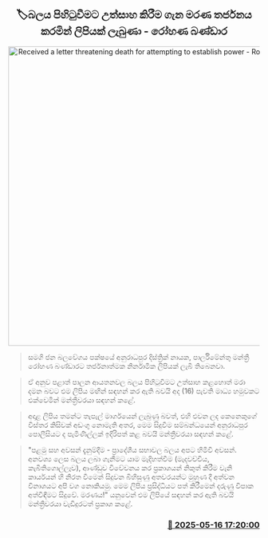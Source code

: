 <p align='center'><b><h2 align='center' title='Received a letter threatening death for attempting to establish power - Rohana Bandara'>🏷බලය පිහිටුවීමට උත්සාහ කිරීම ගැන මරණ තර්ජනය කරමින් ලිපියක් ලැබුණා - රෝහණ බණ්ඩාර</h2></b></p>
<p align='center'><img src='https://helakuru.sgp1.cdn.digitaloceanspaces.com/esana/images/lib/rohana-bandara-latter.jpg' width='600' alt='Received a letter threatening death for attempting to establish power - Rohana Bandara'></p>

> සමගි ජන බලවේගය පක්ෂයේ අනුරාධපුර දිස්ත්‍රික් නායක, පාර්ලිමේන්තු මන්ත්‍රී රෝහණ බණ්ඩාරට තර්ජනාත්මක නිර්නාමික ලිපියක් ලැබී තිබෙනවා.

> ඒ අනුව පළාත් පාලන ආයතනවල බලය පිහිටුවීමට උත්සාහ කළහොත් මරා දමන බවට එම ලිපිය මඟින් සඳහන් කර ඇති බවයි අද (16) පැවති මාධ්‍ය හමුවකට එක්වෙමින් මන්ත්‍රීවරයා සඳහන් කළේ.

> අදාළ ලිපිය තමන්ට තැපැල් මාර්ගයෙන් ලැබුණු බවත්, එහි එවන ලද කෙනෙකුගේ විස්තර කිසිවක් අඩංගු නොමැති අතර, මෙම සිදුවීම සම්බන්ධයෙන් අනුරාධපුර පොලීසියට ද පැමිණිල්ලක් ඉදිරිපත් කළ බවයි මන්ත්‍රීවරයා සඳහන් කළේ.

> "පළමු සහ අවසන් දැනුම්දීම - ප්‍රාදේශීය සභාවල බලය අපට හිමිවී අවසන්. අනවශ්‍ය ලෙස බලය ලබා ගැනීමට යාම මැදිහත්වීම (මැදවච්චිය, කැබිතිගොල්ලෑව), ආණ්ඩුව විවේචනය කර ප්‍රකාශයන් නිකුත් කිරීම වැනි කාර්යයන් හි නිරත වීමෙන් සිදුවන බිහිසුණු අතවරයන්ට මුහුණ දී අත්වන විනාශයට අපි වග නොකියමු. මෙම ලිපිය ප්‍රසිද්ධියට පත් කිරීමෙන් දරුණු විපාක අත්විඳීමට සිදුවේ. මරණය!" යනුවෙන් එම ලිපියේ සඳහන් කර ඇති බවයි මන්ත්‍රීවරයා වැඩිදුරටත් ප්‍රකාශ කළේ. 



<h3 align='right'><a href='https://www.helakuru.lk/esana/p/110150/'>📅 2025-05-16 17:20:00</a></h3>
